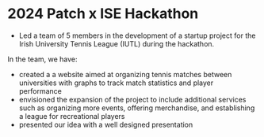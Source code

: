 # 2024 Patch x ISE Hackathon

- Led a team of 5 members in the development of a startup project for the Irish University Tennis League (IUTL) during the hackathon.

In the team, we have:
- created a a website aimed at organizing tennis matches between universities with graphs to track match statistics and player performance
- envisioned the expansion of the project to include additional services such as organizing more events, offering merchandise, and establishing a league for recreational players
- presented our idea with a well designed presentation
